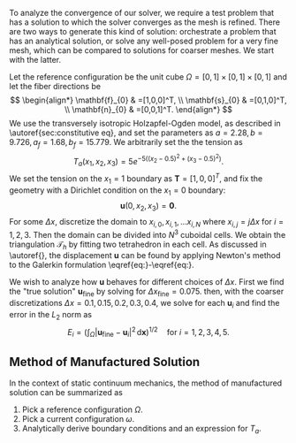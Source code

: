 To analyze the convergence of our solver, we require a test problem that has a solution to which the solver converges as the mesh is refined. There are two ways to generate this kind of solution: orchestrate a problem that has an analytical solution, or solve any well-posed problem for a very fine mesh, which can be compared to solutions for coarser meshes. We start with the latter.

Let the reference configuration be the unit cube $\Omega=[0,1]\times[0,1]\times[0,1]$ and let the fiber directions be $$
\begin{align*}
	\mathbf{f}_{0}  & =[1,0,0]^T, \\
\mathbf{s}_{0} & =[0,1,0]^T, \\
\mathbf{n}_{0} & =[0,0,1]^T.
\end{align*}
$$
We use the transversely isotropic Holzapfel-Ogden model, as described in \autoref{sec:constitutive eq}, and set the parameters as $a=2.28,b=9.726,a_{f}=1.68,b_{f}=15.779$. We arbitrarily set the the tension as $$
\begin{equation}
%\label{eq:}
	T_{a}(x_{1},x_{2},x_{3})=5e^{ -5((x_{2}-0.5)^2+(x_{3}-0.5)^2) }.
\end{equation}
$$
We set the tension on the $x_{1}=1$ boundary as $\mathbf{T}=[1,0,0]^T$, and fix the geometry with a Dirichlet condition on the $x_{1}=0$ boundary: $$
\begin{equation}
%\label{eq:}
	\mathbf{u}(0,x_{2},x_{3})=\boldsymbol{0}.
\end{equation}
$$
For some $\Delta x$, discretize the domain to $x_{i,0},x_{i,1},\dots x_{i,N}$ where $x_{i,j}=j\Delta x$ for $i=1,2,3$. Then the domain can be divided into $N^3$ cuboidal cells. We obtain the triangulation $\mathcal{T}_{h}$ by fitting two tetrahedron in each cell. As discussed in \autoref{}, the displacement $\mathbf{u}$ can be found by applying Newton's method to the Galerkin formulation \eqref{eq:}-\eqref{eq:}.

We wish to analyze how $\mathbf{u}$ behaves for different choices of $\Delta x$. First we find the "true solution" $\mathbf{u}_\text{fine}$ by solving for $\Delta x_{\text{fine}}=0.075$. then, with the coarser discretizations $\Delta x=0.1,0.15,0.2,0.3,0.4$, we solve for each $\mathbf{u}_{i}$ and find the error in the $L_{2}$ norm as $$
\begin{equation*}
	E_{i}=\left( \int_{\Omega}\lvert \mathbf{u}_\text{fine}-\mathbf{u}_{i} \rvert ^2 \,\text{d} \mathbf{x} \right)^{1/2} \quad \text{for }i=1,2,3,4,5.
\end{equation*}
$$






## Method of Manufactured Solution
In the context of static continuum mechanics, the method of manufactured solution can be summarized as
1. Pick a reference configuration $\Omega$.
2. Pick a current configuration $\omega$.
3. Analytically derive boundary conditions and an expression for $T_{a}$.

